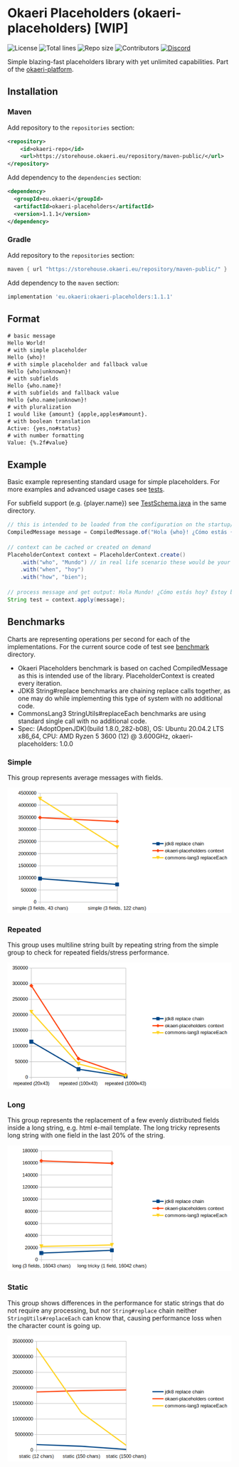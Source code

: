# Okaeri Placeholders (okaeri-placeholders) [WIP]

![License](https://img.shields.io/github/license/OkaeriPoland/okaeri-placeholders)
![Total lines](https://img.shields.io/tokei/lines/github/OkaeriPoland/okaeri-placeholders)
![Repo size](https://img.shields.io/github/repo-size/OkaeriPoland/okaeri-placeholders)
![Contributors](https://img.shields.io/github/contributors/OkaeriPoland/okaeri-placeholders)
[![Discord](https://img.shields.io/discord/589089838200913930)](https://discord.gg/hASN5eX)

Simple blazing-fast placeholders library with yet unlimited capabilities. Part of the [okaeri-platform](https://github.com/OkaeriPoland/okaeri-platform).

## Installation
### Maven
Add repository to the `repositories` section:
```xml
<repository>
    <id>okaeri-repo</id>
    <url>https://storehouse.okaeri.eu/repository/maven-public/</url>
</repository>
```
Add dependency to the `dependencies` section:
```xml
<dependency>
  <groupId>eu.okaeri</groupId>
  <artifactId>okaeri-placeholders</artifactId>
  <version>1.1.1</version>
</dependency>
```
### Gradle
Add repository to the `repositories` section:
```groovy
maven { url "https://storehouse.okaeri.eu/repository/maven-public/" }
```
Add dependency to the `maven` section:
```groovy
implementation 'eu.okaeri:okaeri-placeholders:1.1.1'
```

## Format
```console
# basic message
Hello World!
# with simple placeholder
Hello {who}!
# with simple placeholder and fallback value
Hello {who|unknown}!
# with subfields
Hello {who.name}!
# with subfields and fallback value
Hello {who.name|unknown}!
# with pluralization
I would like {amount} {apple,apples#amount}.
# with boolean translation
Active: {yes,no#status}
# with number formatting
Value: {%.2f#value}
```

## Example

Basic example representing standard usage for simple placeholders. For more examples and advanced usage cases 
see [tests](https://github.com/OkaeriPoland/okaeri-placeholders/tree/master/src/test/java/eu/okaeri/placeholderstest).

For subfield support (e.g. {player.name}) see [TestSchema.java](https://github.com/OkaeriPoland/okaeri-placeholders/blob/master/src/test/java/eu/okaeri/placeholderstest/schema/TestSchema.java)
in the same directory.

```java
// this is intended to be loaded from the configuration on the startup/cached and stored compiled
CompiledMessage message = CompiledMessage.of("Hola {who}! ¿Cómo estás {when}? Estoy {how}.");

// context can be cached or created on demand
PlaceholderContext context = PlaceholderContext.create()
    .with("who", "Mundo") // in real life scenario these would be your variables
    .with("when", "hoy")
    .with("how", "bien");

// process message and get output: Hola Mundo! ¿Cómo estás hoy? Estoy bien.
String test = context.apply(message);
```

## Benchmarks

Charts are representing operations per second for each of the implementations. For the current source code of test see [benchmark](https://github.com/OkaeriPoland/okaeri-placeholders/tree/master/benchmark) directory.
- Okaeri Placeholders benchmark is based on cached CompiledMessage as this is intended use of the library. PlaceholderContext is created every iteration.
- JDK8 String#replace benchmarks are chaining replace calls together, as one may do while implementing this type of system with no additional code.
- CommonsLang3 StringUtils#replaceEach benchmarks are using standard single call with no additional code.
- Spec: (AdoptOpenJDK)(build 1.8.0_282-b08), OS: Ubuntu 20.04.2 LTS x86_64, CPU: AMD Ryzen 5 3600 (12) @ 3.600GHz, okaeri-placeholders: 1.0.0

### Simple
This group represents average messages with fields.

![](benchmark/results/1.0.0/simple.png)

### Repeated
This group uses multiline string built by repeating string from the simple group to check for repeated fields/stress performance.

![](benchmark/results/1.0.0/repeated.png)

### Long
This group represents the replacement of a few evenly distributed fields inside a long string, e.g. html e-mail template. 
The long tricky represents long string with one field in the last 20% of the string.

![](benchmark/results/1.0.0/long.png)

### Static
This group shows differences in the performance for static strings that do not require any processing, but nor `String#replace` chain 
neither `StringUtils#replaceEach` can know that, causing performance loss when the character count is going up.

![](benchmark/results/1.0.0/static.png)
